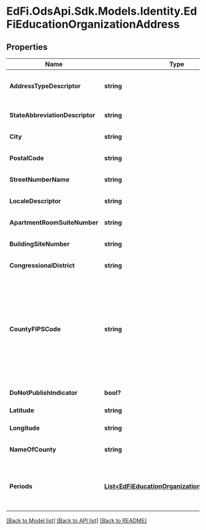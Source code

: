# EdFi.OdsApi.Sdk.Models.Identity.EdFiEducationOrganizationAddress
## Properties

Name | Type | Description | Notes
------------ | ------------- | ------------- | -------------
**AddressTypeDescriptor** | **string** | The type of address listed for an individual or organization.    For example:  Physical Address, Mailing Address, Home Address, etc.) | 
**StateAbbreviationDescriptor** | **string** | The abbreviation for the state (within the United States) or outlying area in which an address is located. | 
**City** | **string** | The name of the city in which an address is located. | 
**PostalCode** | **string** | The five or nine digit zip code or overseas postal code portion of an address. | 
**StreetNumberName** | **string** | The street number and street name or post office box number of an address. | 
**LocaleDescriptor** | **string** | A general geographic indicator that categorizes U.S. territory (e.g., City, Suburban). | [optional] 
**ApartmentRoomSuiteNumber** | **string** | The apartment, room, or suite number of an address. | [optional] 
**BuildingSiteNumber** | **string** | The number of the building on the site, if more than one building shares the same address. | [optional] 
**CongressionalDistrict** | **string** | The congressional district in which an address is located. | [optional] 
**CountyFIPSCode** | **string** | The Federal Information Processing Standards (FIPS) numeric code for the county issued by the National Institute of Standards and Technology (NIST). Counties are considered to be the \&quot;first-order subdivisions\&quot; of each State and statistically equivalent entity, regardless of their local designations (county, parish, borough, etc.) Counties in different States will have the same code. A unique county number is created when combined with the 2-digit FIPS State Code. | [optional] 
**DoNotPublishIndicator** | **bool?** | An indication that the address should not be published. | [optional] 
**Latitude** | **string** | The geographic latitude of the physical address. | [optional] 
**Longitude** | **string** | The geographic longitude of the physical address. | [optional] 
**NameOfCounty** | **string** | The name of the county, parish, borough, or comparable unit (within a state) in                       &#39;which an address is located. | [optional] 
**Periods** | [**List&lt;EdFiEducationOrganizationAddressPeriod&gt;**](EdFiEducationOrganizationAddressPeriod.md) | An unordered collection of educationOrganizationAddressPeriods. The time periods for which the address is valid. For physical addresses, the periods in which the person lived at that address. | [optional] 

[[Back to Model list]](../README.md#documentation-for-models) [[Back to API list]](../README.md#documentation-for-api-endpoints) [[Back to README]](../README.md)

